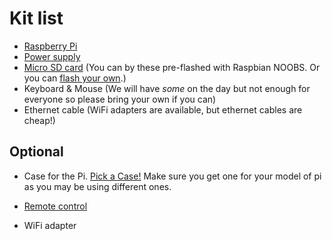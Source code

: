 # Kit list

* [Raspberry Pi](http://www.amazon.co.uk/Raspberry-Pi-Model-Desktop-Linux/dp/B00T2U7R7I/ref=sr_1_1?ie=UTF8&qid=1431163656&sr=8-1&keywords=raspberry+pi+2)
* [Power supply](http://www.amazon.co.uk/Raspberry-Pi-Micro-Power-Supply/dp/B00LSEQMO0/ref=sr_1_4?ie=UTF8&qid=1431163686&sr=8-4&keywords=raspberry+pi+power+supply)
* [Micro SD card](http://www.amazon.co.uk/NOOBS-card-Raspberry-Pi-Model/dp/B00LMF3QSU/ref=sr_1_1?ie=UTF8&qid=1431163730&sr=8-1&keywords=raspberry+pi+sd+card) (You can by these pre-flashed with Raspbian NOOBS. Or you can [flash your own](https://www.raspberrypi.org/documentation/installation/installing-images/).)
* Keyboard & Mouse (We will have _some_ on the day but not enough for everyone so please bring your own if you can)
* Ethernet cable (WiFi adapters are available, but ethernet cables are cheap!)

## Optional
* Case for the Pi. [Pick a Case!](http://www.amazon.co.uk/s/ref=nb_sb_noss_1?url=search-alias%3Daps&field-keywords=pi%20case&sprefix=pi+cas%2Caps) Make sure you get one for your model of pi as you may be using different ones.
* [Remote control](http://www.amazon.co.uk/Rii-Wireless-Rechargable-Raspberry-Black/dp/B00LZPSP6A/ref=sr_1_6?ie=UTF8&qid=1431178900&sr=8-6&keywords=pi+remote+control) 

* WiFi adapter


